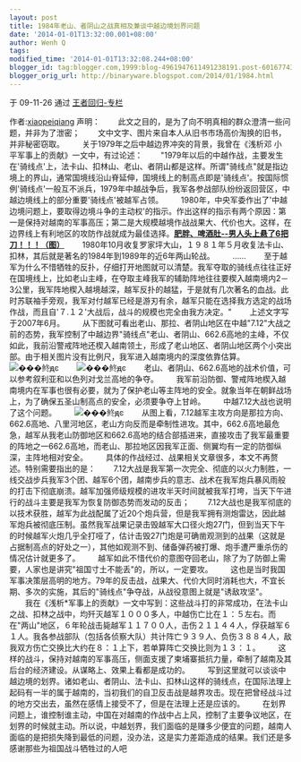 ```yaml
---
layout: post
title: 1984年老山、者阴山之战真相及兼谈中越边境划界问题
date: '2014-01-01T13:32:00.001+08:00'
author: Wenh Q
tags:
modified_time: '2014-01-01T13:32:08.244+08:00'
blogger_id: tag:blogger.com,1999:blog-4961947611491238191.post-6016774318196789967
blogger_orig_url: http://binaryware.blogspot.com/2014/01/1984.html
---
```

于 09-11-26 通过 [王者回归-专栏](http://blog.china.com/u/060604/863/)

作者:[xiaopeiqiang](https://www.blogger.com/null)
声明：
　　此文之目的，是为了向不明真相的群众澄清一些问题，并非为了泄密；
　　文中文字、图片来自本人从旧书市场高价淘换的旧书，并非秘密窃取。
　　关于1979年之后中越边界冲突的背景，我曾在《浅析邓 小
平军事上的贡献》一文中，有过论述：
　　"1979年以后的中越作战，主要发生在'骑线点'上，法卡山、扣林山、老山、者阴山都是这样。所谓"骑线点"就是指边境上的界山，通常国境线沿山脊延伸，国境线上的制高点即是'骑线点'。按国际惯例'骑线点'一般互不派兵，1979年中越战争后，我军各参战部队纷纷返回营区，中越边境线上的部分重要'骑线点'被越军占领。
　　1980年，中央军委作出了'中越边境问题上，要取得边境斗争的主动权'的指示。作出这样的指示有两个原因：第一是保持对越南的军事高压；第二是大规模越境作战战果大、代价也大。这样，在边界线上有利地区的攻防作战就成为最佳选择。[**肥胖、啤酒肚--男人头上悬了6把刀！！！（图）**](http://www.36361.cn/man/?code=200017)
　　1980年10月收复罗家坪大山，１９８１年５月收复法卡山、扣林，其后就是著名的1984年到1989年的近6年两山轮战。
　　……
　　至于越军为什么不惜牺牲的反扑，仔细打开地图就可以清楚。我军夺取的骑线点往往正好在国境线上，比如老山主峰，在夺取主峰我军的辅助阵地往往要楔入越南境内2－3公里，我军阵地楔入越境越深，越军反扑的越猛，于是就有几次著名的血战。此时苏联袖手旁观，我军对付越军已经是游刃有余，越军只能在选择我方选定的战场作战，而且自'７.１２'大战后，战斗的规模也完全由我方决定。"
　　上述文字写于2007年6月。
　　从下图就可看出老山、那拉、者阴山地区在中越"7.12"大战之前的态势，我军控制了中越边界"骑线点"老山、者阴山、662.6高地的主峰，不仅如此，我前沿警戒阵地还楔入越南领土，形成了老山地区、者阴山地区两个小突出部。由于相关图片没有比例尺，我军进入越南境内的深度依靠估算。
　　![���鿴ԭͼ](http://image.club.china.com/twhb/1011/2009/11/26/1259213215267_311.jpg)
　　![���鿴ԭͼ](http://image.club.china.com/twhb/1011/2009/11/26/1259213215268_312.jpg)
　　老山、者阴山、662.6高地的战术价值，可以参考叙利亚和以色列对戈兰高地的争夺。
　　我军前沿防御、警戒阵地楔入越南境内在军事也很有必要，就为了保护老山等主阵地的安全。就象当年在朝鲜战场上，为了确保五圣山制高点的安全，必须要争夺上甘岭。
　　中越7.12大战也说明了这个问题。
　　![���鿴ԭͼ](http://image.club.china.com/twhb/1011/2009/11/26/1259213215268_313.jpg)
　　从图上看，7.12越军主攻方向是那拉方向、662.6高地、八里河地区，老山方向反而是牵制性进攻。其中，662.6高地最危急，越军从我老山防御地区和662.6高地的结合部插进来，直接攻击了我军最重要的阵地之一662.6高地，而老山、那拉地区因我军正面、侧翼均有一定的防御纵深，主阵地相对安全。
　　具体的作战经过、战果相关文章很多，本文不再赘述。特别需要指出的是：
　　7.12大战是我军第一次完全、彻底的以火力制胜，一线交战步兵我军3个团、越军6个团，越南步兵的意志、战术在我军炮兵暴风雨般的打击下彻底崩溃。越军加强师级规模的进攻半天时间就被我军打垮，当天下午进行的战斗主要是我军为恢复防御态势而发动的反击；
　　7.12大战也是我军彻底的以技术获胜，越军为此战配属了近20个炮兵营，但是我军拥有测炮雷达，因此越军炮兵被彻底压制。虽然我军战果记录击毁越军大口径火炮27门，但到当天下午的时候越军火炮几乎全打哑了，估计击毁27门炮是可确凿观测到的战果（这就是占据制高点的好处之一），其他如观测不到、储备弹药被打爆、炮手遭严重杀伤的情况估计就更多了。
　　越军如此不惜代价的意图夺回老山，除了为了防御上需要，人家也是讲究"祖国寸土不能丢"的，所以，一定要攻。
　　这也是当时我国军事决策层高明的地方。79年的反击战，战果大、代价大同时消耗也大，不宜长期、多次的实施，其后的"骑线点"争夺战，从战役意图上就是"诱敌攻坚"。
　　我在《浅析*军事上的贡献》一文中写到：这些战斗打的非常成功，在法卡山之战、扣林之战中，均歼灭越军１０００多人，中越伤亡比在１：５左右。而在"两山"地区，６年轮战击毙越军１１７００人，击伤２１１４４人，俘获越军６１人。我各参战部队（包括各侦察大队）共计阵亡９３９人、负伤３８８４人，敌我双方伤亡交换比大约在８：１上下，若单算阵亡交换比则为１３：１。
　　这样的战斗，保持对越南的军事高压，侧面支援了柬埔寨抵抗力量，牵制了越南及其后台的经济建设。从谋略上、效果上看都是成功的。
　　写到这里就可以谈谈中越边境的划界。诸如老山、者阴山、法卡山、扣林山这样的骑线点，在国际法理上起码有一半的属于越南的，当初我们的自卫反击战是越界攻击。现在把曾经战斗过的地方交出去，虽然在感情上接受不了，但是在法理上还是应该的。
　　在划界问题上，谁控制谁主动，中国在对越南的作战中占上风，控制了主要争议地区，在划界的时候就主动。所以说，中越划界，我们面临的是赚多少便宜的问题，越南人面临的是把损失降到最低的问题，没办法，这是实力差距造成的结果。我们还是多感谢那些为祖国战斗牺牲过的人吧
